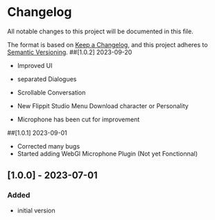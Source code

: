# Changelog
All notable changes to this project will be documented in this file.

The format is based on [Keep a Changelog](https://keepachangelog.com/en/1.0.0/),
and this project adheres to [Semantic Versioning](https://semver.org/spec/v2.0.0.html).
##[1.0.2] 2023-09-20
- Improved UI 
- separated Dialogues
- Scrollable Conversation
- New Flippit Studio Menu Download character or Personality

- Microphone has been cut for improvement

##[1.0.1] 2023-09-01
- Corrected many bugs
- Started adding WebGl Microphone Plugin (Not yet Fonctionnal)

## [1.0.0] - 2023-07-01
### Added
- initial version

[Blackant]: https://blackantmaster.com

